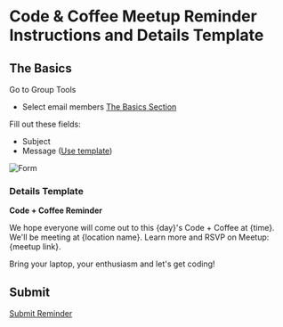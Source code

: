 # Code & Coffee Meetup Reminder Instructions and Details Template

## The Basics

Go to Group Tools
* Select email members [The Basics Section](/code-and-coffee/the_basics.png)

Fill out these fields:
* Subject
* Message ([Use template](/code-and-coffee/meetup-reminder.md))

![Form](/code-and-coffee/email_template.png)

### Details Template

**Code + Coffee Reminder**

We hope everyone will come out to this {day}'s Code + Coffee at {time}. We'll be meeting at {location name}. Learn more and RSVP on Meetup:  {meetup link}.

Bring your laptop, your enthusiasm and let's get coding!

## Submit
[Submit Reminder](/code-and-coffee/the_basics.png)

